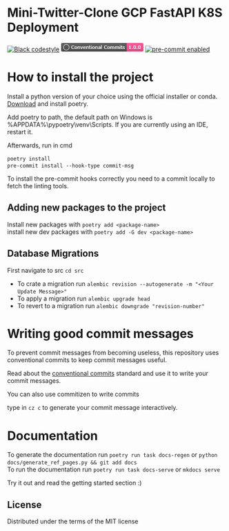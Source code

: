 # Mini-Twitter-Clone GCP FastAPI K8S Deployment

<!-- badges-begin -->

[![Black codestyle][black badge]][black project]
[![Conventional commits][conventional badge]][Conventional commits]
[![pre-commit enabled][pre-commit badge]][pre-commit project]

[black badge]: https://img.shields.io/badge/code%20style-black-000000.svg

[black project]: https://github.com/psf/black

[pre-commit badge]: https://img.shields.io/badge/pre--commit-enabled-brightgreen?logo=pre-commit&logoColor=white

[pre-commit project]: https://pre-commit.com/

[python version badge]: https://img.shields.io/pypi/pyversions/cookiecutter-hypermodern-python-instance

[readthedocs badge]: https://img.shields.io/readthedocs/cookiecutter-hypermodern-python/latest.svg?label=Read%20the%20Docs

[readthedocs page]: https://cookiecutter-hypermodern-python.readthedocs.io/

[status badge]: https://badgen.net/badge/status/alpha/d8624d

[conventional badge]: docs/assets/general/conventional-commits.png

[Conventional commits]: https://www.conventionalcommits.org/en/v1.0.0/

<!-- badges-end -->

# How to install the project

Install a python version of your choice using the official installer or conda.\
[Download](https://python-poetry.org/docs/master/#installing-with-the-official-installer) and install poetry.

Add poetry to path, the default path on Windows is %APPDATA%\pypoetry\venv\Scripts.
If you are currently using an IDE, restart it.

Afterwards, run in cmd

```commandline
poetry install
pre-commit install --hook-type commit-msg
```

To install the pre-commit hooks correctly you need to a commit locally to fetch the linting tools.

## Adding new packages to the project

Install new packages with `poetry add <package-name>` \
install new dev packages with `poetry add -G dev <package-name>`

## Database Migrations

First navigate to src `cd src`

* To crate a migration run `alembic revision --autogenerate -m "<Your Update Message>"`
* To apply a migration run `alembic upgrade head`
* To revert to a migration run `alembic downgrade "revision-number"`

# Writing good commit messages

To prevent commit messages from becoming useless, this repository uses
conventional commits to keep commit messages useful.

Read about the [conventional commits](https://www.conventionalcommits.org/en/v1.0.0/) standard and use it to write your
commit messages.

You can also use commitizen to write commits

type in `cz c` to generate your commit message interactively.

# Documentation

To generate the documentation run `poetry run task docs-regen` or `python docs/generate_ref_pages.py && git add docs` \
To run the documentation run `poetry run task docs-serve` or `mkdocs serve`

Try it out and read the getting started section :)

## License

Distributed under the terms of the MIT license


